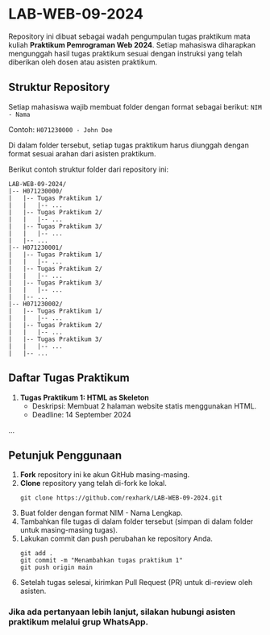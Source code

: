 # LAB-WEB-09-2024

Repository ini dibuat sebagai wadah pengumpulan tugas praktikum mata kuliah **Praktikum Pemrograman Web 2024**. Setiap mahasiswa diharapkan mengunggah hasil tugas praktikum sesuai dengan instruksi yang telah diberikan oleh dosen atau asisten praktikum.

## Struktur Repository

Setiap mahasiswa wajib membuat folder dengan format sebagai berikut:
`NIM - Nama`

Contoh: `H071230000 - John Doe`

Di dalam folder tersebut, setiap tugas praktikum harus diunggah dengan format sesuai arahan dari asisten praktikum.

Berikut contoh struktur folder dari repository ini:
```
LAB-WEB-09-2024/
|-- H071230000/
|   |-- Tugas Praktikum 1/
|   |   |-- ...
|   |-- Tugas Praktikum 2/
|   |   |-- ...
|   |-- Tugas Praktikum 3/
|   |   |-- ...
|   |-- ...
|-- H071230001/
|   |-- Tugas Praktikum 1/
|   |   |-- ...
|   |-- Tugas Praktikum 2/
|   |   |-- ...
|   |-- Tugas Praktikum 3/
|   |   |-- ...
|   |-- ...
|-- H071230002/
|   |-- Tugas Praktikum 1/
|   |   |-- ...
|   |-- Tugas Praktikum 2/
|   |   |-- ...
|   |-- Tugas Praktikum 3/
|   |   |-- ...
|   |-- ...
```

## Daftar Tugas Praktikum

1. **Tugas Praktikum 1: HTML as Skeleton**
   - Deskripsi: Membuat 2 halaman website statis menggunakan HTML.
   - Deadline: 14 September 2024

...

## Petunjuk Penggunaan

1. **Fork** repository ini ke akun GitHub masing-masing.
2. **Clone** repository yang telah di-fork ke lokal.
   ```
   git clone https://github.com/rexhark/LAB-WEB-09-2024.git
   ```
3. Buat folder dengan format NIM - Nama Lengkap.
4. Tambahkan file tugas di dalam folder tersebut (simpan di dalam folder untuk masing-masing tugas).
5. Lakukan commit dan push perubahan ke repository Anda.
   ```
   git add .
   git commit -m "Menambahkan tugas praktikum 1"
   git push origin main
   ```
7. Setelah tugas selesai, kirimkan Pull Request (PR) untuk di-review oleh asisten.

### Jika ada pertanyaan lebih lanjut, silakan hubungi asisten praktikum melalui grup WhatsApp.
